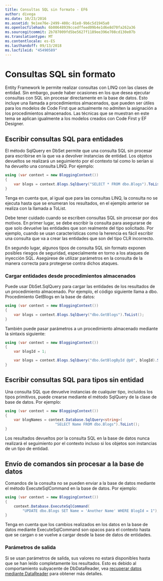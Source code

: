 ```yaml
---
title: Consultas SQL sin formato - EF6
author: divega
ms.date: 10/23/2016
ms.assetid: 9e1ee76e-2499-408c-81e8-9b6c5d1945a0
ms.openlocfilehash: 6b00648939ccedffeed09b4e1d6e8d70fa262a36
ms.sourcegitcommit: 2b787009fd5be5627f1189ee396e708cd130e07b
ms.translationtype: MT
ms.contentlocale: es-ES
ms.lasthandoff: 09/13/2018
ms.locfileid: "45490589"
---
```

# <a name="raw-sql-queries"></a>Consultas SQL sin formato
Entity Framework le permite realizar consultas con LINQ con las clases de entidad. Sin embargo, puede haber ocasiones en los que desea ejecutar consultas con SQL sin procesar directamente en la base de datos. Esto incluye una llamada a procedimientos almacenados, que pueden ser útiles para los modelos de Code First que actualmente no admiten la asignación a los procedimientos almacenados. Las técnicas que se muestran en este tema se aplican igualmente a los modelos creados con Code First y EF Designer.  

## <a name="writing-sql-queries-for-entities"></a>Escribir consultas SQL para entidades  

El método SqlQuery en DbSet permite que una consulta SQL sin procesar para escribirse en la que va a devolver instancias de entidad. Los objetos devueltos se realizará un seguimiento por el contexto tal como lo serían si ha devuelto una consulta LINQ. Por ejemplo:  

``` csharp  
using (var context = new BloggingContext())
{
    var blogs = context.Blogs.SqlQuery("SELECT * FROM dbo.Blogs").ToList();
}
```  

Tenga en cuenta que, al igual que para las consultas LINQ, la consulta no se ejecuta hasta que se enumeran los resultados, en el ejemplo anterior se realiza con la llamada a ToList.  

Debe tener cuidado cuando se escriben consultas SQL sin procesar por dos motivos. En primer lugar, se debe escribir la consulta para asegurarse de que solo devuelve las entidades que son realmente del tipo solicitado. Por ejemplo, cuando se usan características como la herencia es fácil escribir una consulta que va a crear las entidades que son del tipo CLR incorrecto.  

En segundo lugar, algunos tipos de consulta SQL sin formato exponen posibles riesgos de seguridad, especialmente en torno a los ataques de inyección SQL. Asegúrese de utilizar parámetros en la consulta de la manera correcta para protegerse contra dichos ataques.  

### <a name="loading-entities-from-stored-procedures"></a>Cargar entidades desde procedimientos almacenados  

Puede usar DbSet.SqlQuery para cargar las entidades de los resultados de un procedimiento almacenado. Por ejemplo, el código siguiente llama a dbo. Procedimiento GetBlogs en la base de datos:  

``` csharp
using (var context = new BloggingContext())
{
    var blogs = context.Blogs.SqlQuery("dbo.GetBlogs").ToList();
}
```  

También puede pasar parámetros a un procedimiento almacenado mediante la sintaxis siguiente:  

``` csharp
using (var context = new BloggingContext())
{
    var blogId = 1;

    var blogs = context.Blogs.SqlQuery("dbo.GetBlogById @p0", blogId).Single();
}
```  

## <a name="writing-sql-queries-for-non-entity-types"></a>Escribir consultas SQL para tipos sin entidad  

Una consulta SQL que devuelve instancias de cualquier tipo, incluidos los tipos primitivos, puede crearse mediante el método SqlQuery de la clase de base de datos. Por ejemplo:  

``` csharp
using (var context = new BloggingContext())
{
    var blogNames = context.Database.SqlQuery<string>(
                       "SELECT Name FROM dbo.Blogs").ToList();
}
```  

Los resultados devueltos por la consulta SQL en la base de datos nunca realizará el seguimiento por el contexto incluso si los objetos son instancias de un tipo de entidad.  

## <a name="sending-raw-commands-to-the-database"></a>Envío de comandos sin procesar a la base de datos  

Comandos de la consulta no se pueden enviar a la base de datos mediante el método ExecuteSqlCommand en la base de datos. Por ejemplo:  

``` csharp
using (var context = new BloggingContext())
{
    context.Database.ExecuteSqlCommand(
        "UPDATE dbo.Blogs SET Name = 'Another Name' WHERE BlogId = 1");
}
```  

Tenga en cuenta que los cambios realizados en los datos en la base de datos mediante ExecuteSqlCommand son opacos para el contexto hasta que se cargan o se vuelve a cargar desde la base de datos de entidades.  

### <a name="output-parameters"></a>Parámetros de salida  

Si se usan parámetros de salida, sus valores no estará disponibles hasta que se han leído completamente los resultados. Esto es debido al comportamiento subyacente de DbDataReader, vea [recuperar datos mediante DataReader](http://go.microsoft.com/fwlink/?LinkID=398589) para obtener más detalles.  
